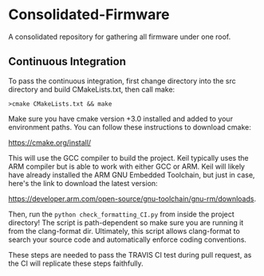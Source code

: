 # Consolidated-Firmware
A consolidated repository for gathering all firmware under one roof. 


## Continuous Integration
To pass the continuous integration, first change directory into the src directory and build CMakeLists.txt, then call make:

`>cmake CMakeLists.txt && make`

Make sure you have cmake version +3.0 installed and added to your environment paths. You can follow these instructions to download cmake:

https://cmake.org/install/

This will use the GCC compiler to build the project. Keil typically uses the ARM compiler but is able to work with either GCC or ARM. Keil will likely have already installed the ARM GNU Embedded Toolchain, but just in case, here's the link to download the latest version: 

https://developer.arm.com/open-source/gnu-toolchain/gnu-rm/downloads.

Then, run the `python check_formatting_CI.py` from inside the project directory! The script is path-dependent so make sure you are running it from the clang-format dir. Ultimately, this script allows clang-format to search your source code and automatically enforce coding conventions. 

These steps are needed to pass the TRAVIS CI test during pull request, as the CI will replicate these steps faithfully.
